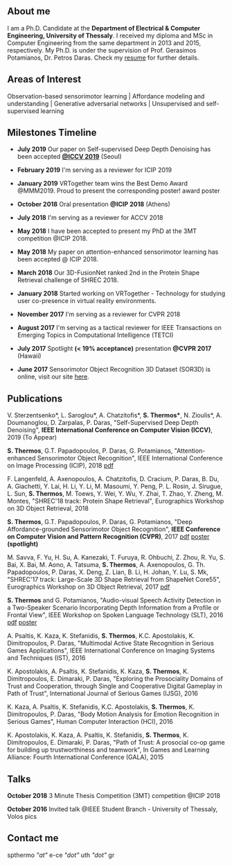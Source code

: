 ## About me

I am a Ph.D. Candidate at the **Department of Electrical & Computer Engineering, University of Thessaly**. I received my diploma and MSc in Computer Engineering from the same department in 2013 and 2015, respectively. My Ph.D. is under the supervision of Prof. Gerasimos Potamianos, Dr. Petros Daras. Check my [resume](http://inf-server.inf.uth.gr/~spthermo/Spiros_Thermos_resume.pdf) for further details.

## Areas of Interest

Observation-based sensorimotor learning \| Affordance modeling and understanding \| Generative adversarial networks \| Unsupervised and self-supervised learning

## Milestones Timeline

* **July 2019** Our paper on Self-supervised Deep Depth Denoising has been accepted **[@ICCV 2019](http://iccv2019.thecvf.com/)** (Seoul)

* **February 2019** I'm serving as a reviewer for ICIP 2019

* **January 2019** VRTogether team wins the Best Demo Award @MMM2019. Proud to present the corresponding poster! award poster

* **October 2018** Oral presentation **@ICIP 2018** (Athens)

* **July 2018** I'm serving as a reviewer for ACCV 2018

* **May 2018** I have been accepted to present my PhD at the 3MT competition @ICIP 2018.

* **May 2018** My paper on attention-enhanced sensorimotor learning has been accepted @ ICIP 2018.

* **March 2018** Our 3D-FusionNet ranked 2nd in the Protein Shape Retrieval challenge of SHREC 2018.

* **January 2018** Started working on VRTogether - Technology for studying user co-presence in virtual reality environments.

* **November 2017** I'm serving as a reviewer for CVPR 2018

* **August 2017** I'm serving as a tactical reviewer for IEEE Transactions on Emerging Topics in Computational Intelligence (TETCI)

* **July 2017** Spotlight **(< 19% acceptance)** presentation **@CVPR 2017** (Hawaii)

* **June 2017** Sensorimotor Object Recognition 3D Dataset (SOR3D) is online, visit our site [here](http://sor3d.vcl.iti.gr/).

## Publications

V. Sterzentsenko*, L. Saroglou*, A. Chatzitofis*, **S. Thermos\***, N. Zioulis*, A. Doumanoglou, D. Zarpalas, P. Daras, "Self-Supervised Deep Depth Denoising", **IEEE International Conference on Computer Vision (ICCV)**, 2019 (To Appear)

**S. Thermos**, G.T. Papadopoulos, P. Daras, G. Potamianos, "Attention-enhanced Sensorimotor Object Recognition", IEEE International Conference on Image Processing (ICIP), 2018 [pdf](http://vcl.iti.gr/vclNew/wp-content/uploads/2018/05/Thermos_2167.pdf)

F. Langenfeld, A. Axenopoulos, A. Chatzitofis, D. Cracium, P. Daras, B. Du, A. Giachetti, Y. Lai, H. Li, Y. Li, M. Masoumi, Y. Peng, P. L. Rosin, J. Sirugue, L. Sun, **S. Thermos**, M. Toews, Y. Wei, Y. Wu, Y. Zhai, T. Zhao, Y. Zheng, M. Montes, "SHREC'18 track: Protein Shape Retrieval", Eurographics Workshop on 3D Object Retrieval, 2018

**S. Thermos**, G.T. Papadopoulos, P. Daras, G. Potamianos, "Deep Affordance-grounded Sensorimotor Object Recognition", **IEEE Conference on Computer Vision and Pattern Recognition (CVPR)**, 2017 [pdf](http://openaccess.thecvf.com/content_cvpr_2017/papers/Thermos_Deep_Affordance-Grounded_Sensorimotor_CVPR_2017_paper.pdf) [poster](http://inf-server.inf.uth.gr/~spthermo/2715_POSTER.pdf) **(spotlight)**

M. Savva, F. Yu, H. Su, A. Kanezaki, T. Furuya, R. Ohbuchi, Z. Zhou, R. Yu, S. Bai, X. Bai, M. Aono, A. Tatsuma, **S. Thermos**, A. Axenopoulos, G. Th. Papadopoulos, P. Daras, X. Deng, Z. Lian, B. Li, H. Johan, Y. Lu, S. Mk, "SHREC'17 track: Large-Scale 3D Shape Retrieval from ShapeNet Core55", Eurographics Workshop on 3D Object Retrieval, 2017 [pdf](https://shapenet.cs.stanford.edu/shrec17/shrec17shapenet.pdf)

**S. Thermos** and G. Potamianos, "Audio-visual Speech Activity Detection in a Two-Speaker Scenario Incorporating Depth Information from a Profile or Frontal View", IEEE Workshop on Spoken Language Technology (SLT), 2016 [pdf](http://inf-server.inf.uth.gr/~spthermo/thermos_slt2016.pdf) [poster](http://inf-server.inf.uth.gr/~spthermo/thermos_poster.pdf)

A. Psaltis, K. Kaza, K. Stefanidis, **S. Thermos**, K.C. Apostolakis, K. Dimitropoulos, P. Daras, "Multimodal Active State Recognition in Serious Games Applications", IEEE International Conference on Imaging Systems and Techniques (IST), 2016

K. Apostolakis, A. Psaltis, K. Stefanidis, K. Kaza, **S. Thermos**, K. Dimitropoulos, E. Dimaraki, P. Daras, "Exploring the Prosociality Domains of Trust and Cooperation, through Single and Cooperative Digital Gameplay in Path of Trust", International Journal of Serious Games (IJSG), 2016

K. Kaza, A. Psaltis, K. Stefanidis, K.C. Apostolakis, **S. Thermos**, K. Dimitropoulos, P. Daras, "Body Motion Analysis for Emotion Recognition in Serious Games", Human Computer Interaction (HCI), 2016

K. Apostolakis, K. Kaza, A. Psaltis, K. Stefanidis, **S. Thermos**, K. Dimitropoulos, E. Dimaraki, P. Daras, "Path of Trust: A prosocial co-op game for building up trustworthiness and teamwork", In Games and Learning Alliance: Fourth International Conference (GALA), 2015

## Talks

**October 2018** 3 Minute Thesis Competition (3MT) competition @ICIP 2018

**October 2016** Invited talk @IEEE Student Branch - University of Thessaly, Volos pics

## Contact me

spthermo *"at"* e-ce *"dot"* uth *"dot"* gr
